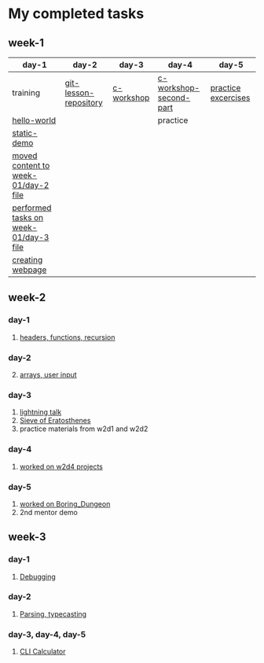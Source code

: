 # My completed tasks

## week-1

day-1 |  day-2 | day-3 |day-4 | day-5
----------|----------|--------|---|---
 training | [git-lesson-repository](https://github.com/marsaltamas/git-lesson-repository) | [c-workshop](https://github.com/greenfox-academy/marsaltamas/tree/master/week-01/day-3/c-workshop) | [c-workshop-second-part](https://github.com/greenfox-academy/marsaltamas/tree/master/week-01/day-4/c-workshop-2) | [practice excercises](https://github.com/greenfox-academy/marsaltamas/tree/master/week-01/day-5) 
 | [hello-world](https://github.com/marsaltamas/hello-world) | | |practice
 | [static-demo](https://github.com/marsaltamas/static-demo)| | |
 | [moved content to week-01/day-2 file](https://github.com/greenfox-academy/marsaltamas/tree/master/week-01/day-2) | | | 
 | [performed tasks on week-01/day-3 file](https://github.com/greenfox-academy/marsaltamas/tree/master/week-01/day-3) | | | 
 | [creating webpage](https://github.com/marsaltamas/marsaltamas.github.io) | | | 

## week-2

### day-1

1. [headers, functions, recursion](https://github.com/greenfox-academy/marsaltamas/tree/master/week-02/day-1)

### day-2

2. [arrays, user input](https://github.com/greenfox-academy/marsaltamas/tree/master/week-02/day-2)

### day-3

1. [lightning talk](https://github.com/greenfox-academy/marsaltamas/tree/master/week-02/day-3)
2. [Sieve of Eratosthenes](https://github.com/greenfox-academy/marsaltamas/tree/master/week-02/day-3/Sieve%20of%20Eratosthenes)
3. practice materials from w2d1 and w2d2

### day-4

1. [worked on w2d4 projects](https://github.com/greenfox-academy/marsaltamas/tree/master/week-02/day-4)

### day-5

1. [worked on Boring_Dungeon](https://github.com/greenfox-academy/marsaltamas/tree/master/week-02/day-5/Boring_Dungeon)
2. 2nd mentor demo

## week-3

### day-1

1. [Debugging](https://github.com/greenfox-academy/marsaltamas/tree/master/week-03/day-1)


### day-2

1. [Parsing, typecasting](https://github.com/greenfox-academy/marsaltamas/tree/master/week-03/day-2)

### day-3, day-4, day-5

1. [CLI Calculator](https://github.com/greenfox-academy/marsaltamas/tree/master/week-03/CLI_Calculator)

